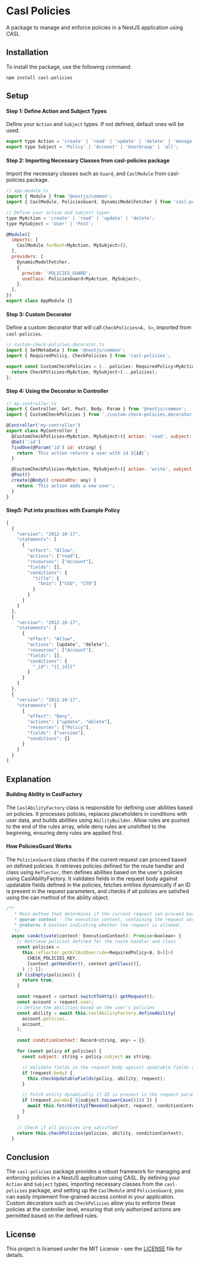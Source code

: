 # Casl Policies

A package to manage and enforce policies in a NestJS application using CASL

## Installation

To install the package, use the following command:

```
npm install casl-policies
```

## Setup

#### Step 1: Define Action and Subject Types

Define your `Action` and `Subject` types. If not defined, default ones will be used.

```js
export type Action = 'create' | 'read' | 'update' | 'delete' | 'manage';
export type Subject = 'Policy' | 'Account' | 'UserGroup' | 'all';
```

#### Step 2: Importing Necessary Classes from casl-policies package

Import the necessary classes such as `Guard`, and `CaslModule` from casl-policies package.

```js
// app.module.ts
import { Module } from '@nestjs/common';
import { CaslModule, PoliciesGuard, DynamicModelFetcher } from 'casl-policies';

// Define your action and subject types
type MyAction = 'create' | 'read' | 'update' | 'delete';
type MySubject = 'User' | 'Post';

@Module({
  imports: [
    CaslModule.forRoot<MyAction, MySubject>(),
  ],
  providers: [
    DynamicModelFetcher,
    {
      provide: 'POLICIES_GUARD',
      useClass: PoliciesGuard<MyAction, MySubject>,
    },
  ],
})
export class AppModule {}
```

#### Step 3: Custom Decorator

Define a custom decorator that will call `CheckPolicies<A, S>`, imported from `casl-policies`.

```js
// custom-check-policies.decorator.ts
import { SetMetadata } from '@nestjs/common';
import { RequiredPolicy, CheckPolicies } from 'casl-policies';

export const CustomCheckPolicies = (...policies: RequiredPolicy<MyAction, MySubject>[]) => {
  return CheckPolicies<MyAction, MySubject>(...policies);
};
```

#### Step 4: Using the Decorator in Controller

```js
// my.controller.ts
import { Controller, Get, Post, Body, Param } from '@nestjs/common';
import { CustomCheckPolicies } from './custom-check-policies.decorator';

@Controller('my-controller')
export class MyController {
  @CustomCheckPolicies<MyAction, MySubject>({ action: 'read', subject: 'User', conditions: {} })
  @Get(':id')
  findOne(@Param('id') id: string) {
    return `This action returns a user with id ${id}`;
  }

  @CustomCheckPolicies<MyAction, MySubject>({ action: 'write', subject: 'User', conditions: {} })
  @Post()
  create(@Body() createDto: any) {
    return 'This action adds a new user';
  }
}
```

#### Step5: Put into practices with Example Policy

```js
[
  {
    "version": "2012-10-17",
    "statements": [
      {
        "effect": "Allow",
        "actions": ["read"],
        "resources": ["Account"],
        "fields": [],
        "conditions": {
          "title": {
            "$nin": ["CEO", "CTO"]
          }
        }
      }
    ]
  },
  {
    "version": "2012-10-17",
    "statements": [
      {
        "effect": "Allow",
        "actions": [update", "delete"],
        "resources": ["Account"],
        "fields": [],
        "conditions": {
          "_id": "{{_id}}"
        }
      }
    ]
  },
  {
    "version": "2012-10-17",
    "statements": [
      {
        "effect": "Deny",
        "actions": ["update", "delete"],
        "resources": ["Policy"],
        "fields": ["version"],
        "conditions": {}
      }
    ]
  }
]
```

## Explanation

#### Building Ability in CaslFactory

The `CaslAbilityFactory` class is responsible for defining user abilities based on policies. It processes policies, replaces placeholders in conditions with user data, and builds abilities using `AbilityBuilder`. Allow rules are pushed to the end of the rules array, while deny rules are unshifted to the beginning, ensuring deny rules are applied first.

#### How PoliciesGuard Works

The `PoliciesGuard` class checks if the current request can proceed based on defined policies. It retrieves policies defined for the route handler and class using `Reflector`, then defines abilities based on the user's policies using CaslAbilityFactory. It validates fields in the request body against updatable fields defined in the policies, fetches entities dynamically if an ID is present in the request parameters, and checks if all policies are satisfied using the can method of the ability object.

```js
/**
   * Main method that determines if the current request can proceed based on defined policies.
   * @param context - The execution context, containing the request and response objects.
   * @returns A boolean indicating whether the request is allowed.
   */
  async canActivate(context: ExecutionContext): Promise<boolean> {
    // Retrieve policies defined for the route handler and class
    const policies =
      this.reflector.getAllAndOverride<RequiredPolicy<A, S>[]>(
        CHECK_POLICIES_KEY,
        [context.getHandler(), context.getClass()],
      ) || [];
    if (isEmpty(policies)) {
      return true;
    }

    const request = context.switchToHttp().getRequest();
    const account = request.user;
    // Define the abilities based on the user's policies
    const ability = await this.caslAbilityFactory.defineAbility(
      account.policies,
      account,
    );

    const conditionContext: Record<string, any> = {};

    for (const policy of policies) {
      const subject: string = policy.subject as string;

      // Validate fields in the request body against updatable fields defined in the policies
      if (request.body) {
        this.checkUpdatableFields(policy, ability, request);
      }

      // Fetch entity dynamically if ID is present in the request parameters
      if (request.params[`${subject.toLowerCase()}Id`]) {
        await this.fetchEntityIfNeeded(subject, request, conditionContext);
      }
    }

    // Check if all policies are satisfied
    return this.checkPolicies(policies, ability, conditionContext);
  }
```

## Conclusion

The `casl-policies` package provides a robust framework for managing and enforcing policies in a NestJS application using CASL. By defining your `Action` and `Subject` types, importing necessary classes from the `casl-policies` package, and setting up the `CaslModule` and `PoliciesGuard`, you can easily implement fine-grained access control in your application. Custom decorators such as `CheckPolicies` allow you to enforce these policies at the controller level, ensuring that only authorized actions are permitted based on the defined rules.

## License

This project is licensed under the MIT License - see the [LICENSE](LICENSE) file for details.

